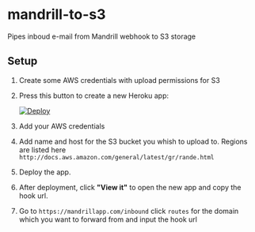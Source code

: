 # mandrill-to-s3
Pipes inboud e-mail from Mandrill webhook to S3 storage


## Setup

1. Create some AWS credentials with upload permissions for S3

1. Press this button to create a new Heroku app:

    <a href="https://heroku.com/deploy" target="_blank">
        <img src="https://www.herokucdn.com/deploy/button.png" alt="Deploy">
    </a>

1. Add your AWS credentials

1. Add name and host for the S3 bucket you whish to upload to. Regions are listed here `http://docs.aws.amazon.com/general/latest/gr/rande.html`

1. Deploy the app.

1. After deployment, click **"View it"** to open the new app and copy the hook url.

1. Go to `https://mandrillapp.com/inbound` click `routes` for the domain which you want to forward from and input the hook url

